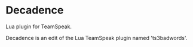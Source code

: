 # Decadence
Lua plugin for TeamSpeak.

Decadence is an edit of the Lua TeamSpeak plugin named 'ts3badwords'.
